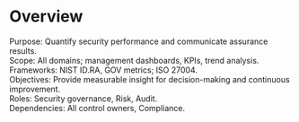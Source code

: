 # Overview
Purpose: Quantify security performance and communicate assurance results.  
Scope: All domains; management dashboards, KPIs, trend analysis.  
Frameworks: NIST ID.RA, GOV metrics; ISO 27004.  
Objectives: Provide measurable insight for decision-making and continuous improvement.  
Roles: Security governance, Risk, Audit.  
Dependencies: All control owners, Compliance.
